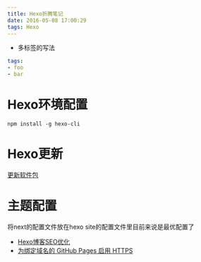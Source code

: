 ```yaml
---
title: Hexo折腾笔记
date: 2016-05-08 17:00:29
tags: Hexo
---
```

+ 多标签的写法
```yaml
tags:
- foo
- bar
```
# Hexo环境配置
`npm install -g hexo-cli`

# Hexo更新
[更新软件包](https://sophonci117.me/archives/2192384774/)

# 主题配置
将next的配置文件放在hexo site的配置文件里目前来说是最优配置了
+ [Hexo博客SEO优化](http://www.arao.me/2015/hexo-next-theme-optimize-seo/)
+ [为绑定域名的 GitHub Pages 启用 HTTPS](https://mazhuang.org/2016/05/21/enable-https-for-github-pages/)